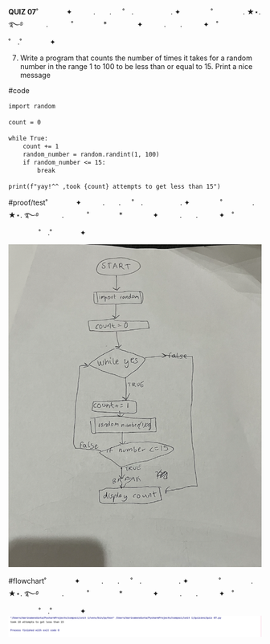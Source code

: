 **QUIZ 07**˚　　　　✦　　　.　　. 　 ˚　.　　　　　 . ✦　　　 　˚　　　　 . ★⋆. ࿐࿔ 
　　　.   　　˚　　 　　*　　 　　✦　　　.　　.　　　✦　˚ 　　　　 ˚　.˚　　　　✦

7. Write a program that counts the number of times it takes for a random number in the range 1 to 100 to be less than or equal to 15. Print a nice message

#code
    
    import random
    
    count = 0
    
    while True:
        count += 1
        random_number = random.randint(1, 100)
        if random_number <= 15:
            break
    
    print(f"yay!^^ ,took {count} attempts to get less than 15")



#proof/test˚　　　　✦　　　.　　. 　 ˚　.　　　　　 . ✦　　　 　˚　　　　 . ★⋆. ࿐࿔ 
　　　.   　　˚　　 　　*　　 　　✦　　　.　　.　　　✦　˚ 　　　　 ˚　.˚　　　　✦


![](https://github.com/marinamen/quizzes/blob/main/pictures/number%2015.png)



#flowchart˚　　　　✦　　　.　　. 　 ˚　.　　　　　 . ✦　　　 　˚　　　　 . ★⋆. ࿐࿔ 
　　　.   　　˚　　 　　*　　 　　✦　　　.　　.　　　✦　˚ 　　　　 ˚　.˚　　　　✦
![](https://github.com/marinamen/quizzes/blob/main/pictures/Screenshot%202023-09-12%20at%2000.01.45.png)
   

